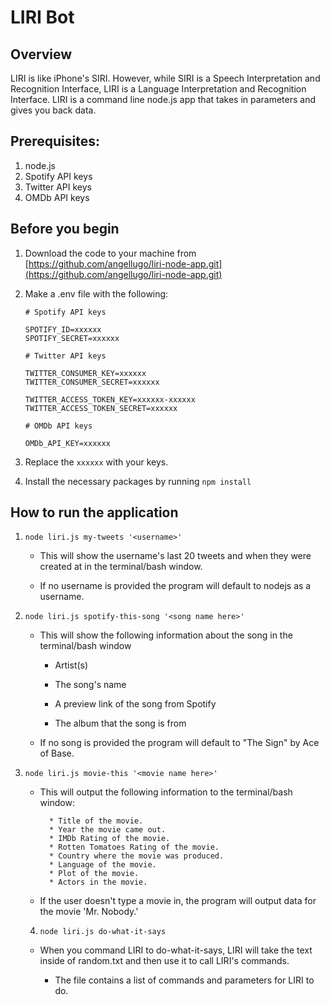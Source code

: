 # LIRI Bot

## Overview

LIRI is like iPhone's SIRI. However, while SIRI is a Speech Interpretation and Recognition Interface, LIRI is a Language Interpretation and Recognition Interface. LIRI is a command line node.js app that takes in parameters and gives you back data.


## Prerequisites:
1. node.js
2. Spotify API keys
3. Twitter API keys
4. OMDb API keys

## Before you begin
1. Download the code to your machine from [https://github.com/angellugo/liri-node-app.git](https://github.com/angellugo/liri-node-app.git)

2. Make a .env file with the following:

    ```
    # Spotify API keys

    SPOTIFY_ID=xxxxxx
    SPOTIFY_SECRET=xxxxxx

    # Twitter API keys

    TWITTER_CONSUMER_KEY=xxxxxx
    TWITTER_CONSUMER_SECRET=xxxxxx

    TWITTER_ACCESS_TOKEN_KEY=xxxxxx-xxxxxx
    TWITTER_ACCESS_TOKEN_SECRET=xxxxxx

    # OMDb API keys

    OMDb_API_KEY=xxxxxx
    ```

3. Replace the `xxxxxx` with your keys.

4. Install the necessary packages by running `npm install`

## How to run the application
1. `node liri.js my-tweets '<username>'`

   * This will show the username's last 20 tweets and when they were created at in the terminal/bash window. 
   
   * If no username is provided the program will default to nodejs as a username.

2. `node liri.js spotify-this-song '<song name here>'`

   * This will show the following information about the song in the terminal/bash window
     
     * Artist(s)
     
     * The song's name
     
     * A preview link of the song from Spotify
     
     * The album that the song is from

   * If no song is provided the program will default to "The Sign" by Ace of Base.

3. `node liri.js movie-this '<movie name here>'`

   * This will output the following information to the terminal/bash window:

     ```
       * Title of the movie.
       * Year the movie came out.
       * IMDb Rating of the movie.
       * Rotten Tomatoes Rating of the movie.
       * Country where the movie was produced.
       * Language of the movie.
       * Plot of the movie.
       * Actors in the movie.
     ```

   * If the user doesn't type a movie in, the program will output data for the movie 'Mr. Nobody.' 

   4. `node liri.js do-what-it-says`
   
   * When you command LIRI to do-what-it-says, LIRI will take the text inside of random.txt and then use it to call  LIRI's commands.
     
     * The file contains a list of commands and parameters for LIRI to do.
